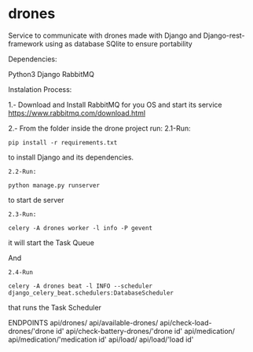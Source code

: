 # drones
Service to communicate with drones made with Django and Django-rest-framework using as database SQlite to ensure portability

Dependencies:

Python3
Django
RabbitMQ

Instalation Process:

1.- Download and Install RabbitMQ for you OS and start its service
https://www.rabbitmq.com/download.html


2.- From the folder inside the drone project run: 
    2.1-Run: 
    
    pip install -r requirements.txt
    

to install Django and its dependencies.


    2.2-Run: 
    
    python manage.py runserver
    

to start de server



    2.3-Run:
    
    celery -A drones worker -l info -P gevent
    
it will start the Task Queue

And

    2.4-Run
    
    celery -A drones beat -l INFO --scheduler django_celery_beat.schedulers:DatabaseScheduler
    

that runs the Task Scheduler



ENDPOINTS
api/drones/
api/available-drones/
api/check-load-drones/'drone id'
api/check-battery-drones/'drone id'
api/medication/
api/medication/'medication id'
api/load/
api/load/'load id'


